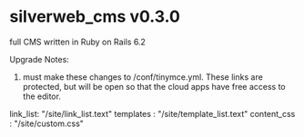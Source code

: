 # silverweb_cms v0.3.0 
full CMS written in Ruby on Rails 6.2

Upgrade Notes:

1) must make these changes to /conf/tinymce.yml. These links are protected, but will be open 
so that the cloud apps have free access to the editor.

  link_list: "/site/link_list.text"
  templates : "/site/template_list.text"
  content_css : "/site/custom.css"
